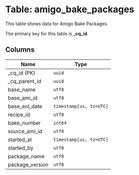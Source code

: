 [//]: # (This file is auto-generated by `make gen-docs`.)

# Table: amigo_bake_packages

This table shows data for Amigo Bake Packages.

The primary key for this table is **_cq_id**.

## Columns

| Name          | Type          |
| ------------- | ------------- |
|_cq_id (PK)|`uuid`|
|_cq_parent_id|`uuid`|
|base_name|`utf8`|
|base_ami_id|`utf8`|
|base_eol_date|`timestamp[us, tz=UTC]`|
|recipe_id|`utf8`|
|bake_number|`int64`|
|source_ami_id|`utf8`|
|started_at|`timestamp[us, tz=UTC]`|
|started_by|`utf8`|
|package_name|`utf8`|
|package_version|`utf8`|
